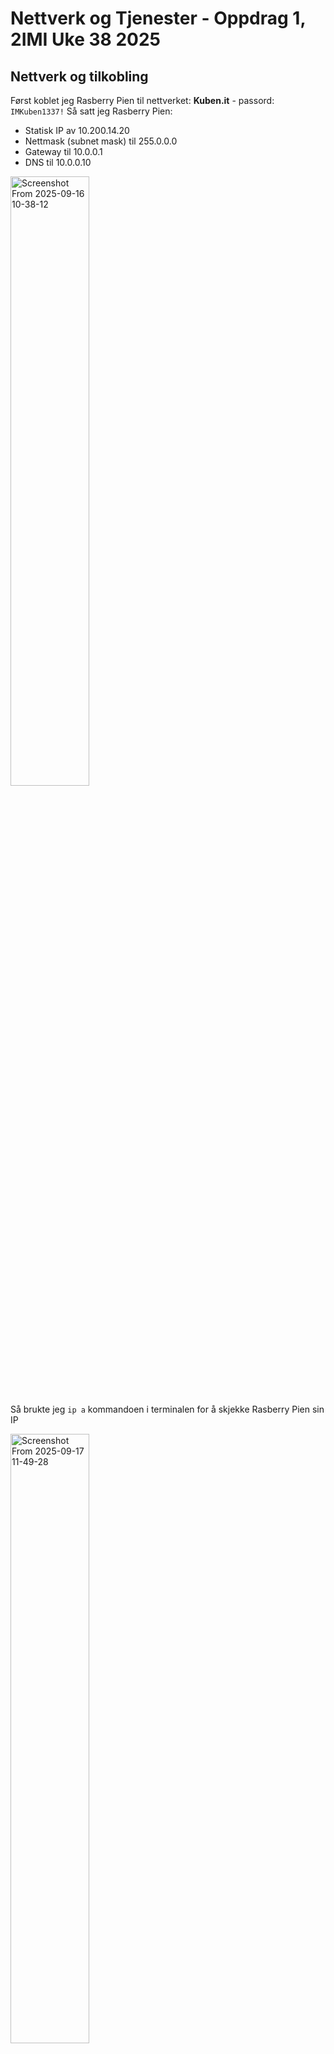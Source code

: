# Nettverk og Tjenester - Oppdrag 1, 2IMI Uke 38 2025
## Nettverk og tilkobling
Først koblet jeg Rasberry Pien til nettverket: __Kuben.it__ - passord: `IMKuben1337!`
Så satt jeg Rasberry Pien: 
* Statisk IP av 10.200.14.20
* Nettmask (subnet mask) til 255.0.0.0
* Gateway til 10.0.0.1
* DNS til 10.0.0.10

<img width="50%" height="50%" alt="Screenshot From 2025-09-16 10-38-12" src="https://github.com/user-attachments/assets/d2a1268c-8296-42a3-bea1-15bbcb3a8016" />

Så brukte jeg `ip a` kommandoen i terminalen for å skjekke Rasberry Pien sin IP

<img width="50%" height="50%" alt="Screenshot From 2025-09-17 11-49-28" src="https://github.com/user-attachments/assets/f8d90908-10ec-40be-b208-94650265caab" />


Etter det testet jeg å pinge Rasberry Pien fra PCen får å verifisere tilkoblingen og feilsøke om jeg skrev noe feil.

<img width="50%" height="50%" alt="image" src="https://github.com/user-attachments/assets/f92b3026-5aea-42a7-a041-de10a5bc8495" />

## Server og tjenester
Jeg startet med å updatere filene mine og installere apace2/verifisere at jeg har apache2.
bilde

Så oppdaterte jeg brannmuren til å tilate apache serveren.
bilde

Til slutt la jeg til min egen netside som apache skal kjøre og testet apache serveren med å få tilgang til nettsiden, med å skrive IPen 10.200.14.20 og få min nettside.
<img width="50%" height="50%" alt="image" src="https://github.com/user-attachments/assets/a58d36c3-e4eb-4b83-9c3d-c15219a559f5" />

Etter å få resultatet valgte jeg å laste ned samba.

Får at folderen skal deles må jeg legge til: 
```
[sambashare]
  comment = Samba on Ubuntu
  path = /home/alexsi/sambashare
  read only = no
  browsable = yes
```
I konfigurations filen, lagre, og restarte samba med `Sudo service smdb restart` Eller `Sudo systemctl smbd restart` kommandoene.

<img width="50%" height="50%" alt="Screenshot From 2025-09-17 09-46-19" src="https://github.com/user-attachments/assets/b60e659f-9e25-4422-89f2-526ae2fd022b" />

Til slutt la jeg til en test fil og fikk sambashare folderen til å dele.

<img width="50%" height="50%" alt="image" src="https://github.com/user-attachments/assets/17a9dac7-5394-435f-b951-b9edf6056b3d" />


## Python og github
Først lagde jeg en github og klonet den til pcen min.
Så lagde jeg en python fil som skal hvise system detaljer, som type system, version, cpu detaljer, uptime, etc. Så klonet jeg reposetorien til Rasberry Pien og testet at python filenfunket.

Koden:
```Python
import platform
import psutil

print(f"System: {platform.system()}")
print(f"Release: {platform.release()}")
print(f"Version: {platform.version()}")
print(f"Machine: {platform.machine()}")
print(f"Processor: {platform.processor()}")
print(f"Python Version: {platform.python_version()}")

print(f"CPU count (logical): {psutil.cpu_count()}")
print(f"CPU count (physical): {psutil.cpu_count(logical=False)}")
print(f"CPU usage (per core): {psutil.cpu_percent(interval=1, percpu=True)}")
print(f"Overall CPU usage: {psutil.cpu_percent(interval=1)}")

mem = psutil.virtual_memory()
print(f"Total memory: {mem.total / (1024**3):.2f} GB")
print(f"Used memory: {mem.used / (1024**3):.2f} GB")
print(f"Available memory: {mem.available / (1024**3):.2f} GB")
print(f"Memory usage percentage: {mem.percent}%")

swap_mem = psutil.swap_memory()
print(f"Total swap memory: {swap_mem.total / (1024**3):.2f} GB")
print(f"Used swap memory: {swap_mem.used / (1024**3):.2f} GB")
print(f"Swap memory usage percentage: {swap_mem.percent}%")

disk_usage = psutil.disk_usage('/') # Replace '/' with the desired path for other drives
print(f"Total disk space: {disk_usage.total / (1024**3):.2f} GB")
print(f"Used disk space: {disk_usage.used / (1024**3):.2f} GB")
print(f"Free disk space: {disk_usage.free / (1024**3):.2f} GB")
print(f"Disk usage percentage: {disk_usage.percent}%")

print("Disk partitions:")
for partition in psutil.disk_partitions():
    print(f"  Device: {partition.device}, Mountpoint: {partition.mountpoint}, Filesystem: {partition.fstype}")

net_io = psutil.net_io_counters()
print(f"Bytes sent: {net_io.bytes_sent / (1024**2):.2f} MB")
print(f"Bytes received: {net_io.bytes_recv / (1024**2):.2f} MB")

from datetime import datetime
boot_time_timestamp = psutil.boot_time()
boot_time_datetime = datetime.fromtimestamp(boot_time_timestamp)
print(f"System boot time: {boot_time_datetime}")
```
